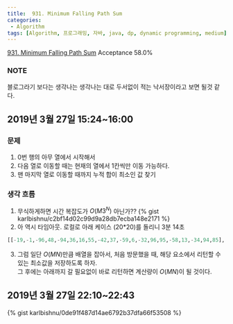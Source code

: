 ```yaml
---
title:  931. Minimum Falling Path Sum
categories:
 - Algorithm
tags: [Algorithm, 프로그래밍, 자바, java, dp, dynamic programming, medium]
---
```

[931. Minimum Falling Path Sum](https://leetcode.com/problems/minimum-falling-path-sum/)
Acceptance 58.0%

### NOTE
블로그라기 보다는 생각나는 생각나는 대로 두서없이 적는 낙서장이라고 보면 될것 같다.

## 2019년 3월 27일 15:24~16:00
### 문제
1. 0번 행의 아무 열에서 시작해서
2. 다음 열로 이동할 때는 현재의 열에서 1칸씩만 이동 가능하다.
3. 맨 마지막 열로 이동할 때까지 누적 합이 최소인 값 찾기

### 생각 흐름
1. 무식하게하면 시간 복잡도가 $O(M3^N)$ 아닌가??
{% gist karlbishnu/c2bf14d02c99d9a28db7ecba148e2171 %}
2. 아 역시 타임아웃. 로컬로 아래 케이스 (20*20)를 돌리니 3분 14초
```python
[[-19,-1,-96,48,-94,36,16,55,-42,37,-59,6,-32,96,95,-58,13,-34,94,85],[17,44,36,-29,84,80,-34,50,-99,64,13,91,-27,25,-36,57,20,98,-100,-72],[-92,-75,86,90,-4,90,64,56,50,-63,10,-15,90,-66,-66,32,-69,-78,1,60],[21,51,-47,-43,-14,99,44,90,8,11,99,-62,57,59,69,50,-69,32,85,13],[-28,90,12,-18,23,61,-55,-97,6,89,36,26,26,-1,46,-50,79,-45,89,86],[-85,-10,49,-10,2,62,41,92,-67,85,86,27,89,-50,77,55,22,-82,-94,-98],[-50,53,-23,55,25,-22,76,-93,-7,66,-75,42,-35,-96,-5,4,-92,13,-31,-100],[-62,-78,8,-92,86,69,90,-37,81,97,53,-45,34,19,-19,-39,-88,-75,-74,-4],[29,53,-91,65,-92,11,49,26,90,-31,17,-84,12,63,-60,-48,40,-49,-48,88],[100,-69,80,11,-93,17,28,-94,52,64,-86,30,-9,-53,-8,-68,-33,31,-5,11],[9,64,-31,63,-84,-15,-30,-10,67,2,98,73,-77,-37,-96,47,-97,78,-62,-17],[-88,-38,-22,-90,54,42,-29,67,-85,-90,-29,81,52,35,13,61,-18,-94,61,-62],[-23,-29,-76,-30,-65,23,31,-98,-9,11,75,-1,-84,-90,73,58,72,-48,30,-81],[66,-33,91,-6,-94,82,25,-43,-93,-25,-69,10,-71,-65,85,28,-52,76,25,90],[-3,78,36,-92,-52,-44,-66,-53,-55,76,-7,76,-73,13,-98,86,-99,-22,61,100],[-97,65,2,-93,56,-78,22,56,35,-24,-95,-13,83,-34,-51,-73,2,7,-86,-19],[32,94,-14,-13,-6,-55,-21,29,-21,16,67,100,77,-26,-96,22,-5,-53,-92,-36],[60,93,-79,76,-91,43,-95,-16,74,-21,85,43,21,-68,-32,-18,18,100,-43,1],[87,-31,26,53,26,51,-61,92,-65,17,-41,27,-42,-14,37,-46,46,-31,-74,23],[-67,-14,-20,-85,42,36,56,9,11,-66,-59,-55,5,64,-29,77,47,44,-33,-77]]
```
3. 그럼 일단 $O(MN)$만큼 배열을 잡아서, 처음 방문했을 때, 해당 요소에서 리턴할 수 있는 최소값을 저장하도록 하자.  
그 후에는 아래까지 갈 필요없이 바로 리턴하면 계산량이 $O(MN)$이 될 것이다.

## 2019년 3월 27일 22:10~22:43
{% gist karlbishnu/0de91f487d14ae6792b37dfa66f53508 %}
